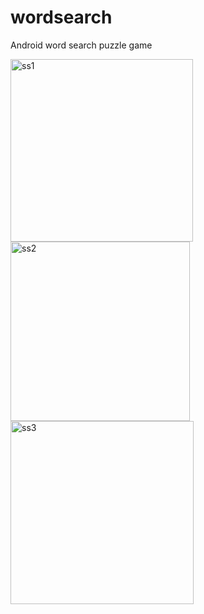 # wordsearch
Android word search puzzle game


<img width="292" alt="ss1" src="https://user-images.githubusercontent.com/37602670/72728309-eb9bf100-3b41-11ea-8701-f83c38e1aa30.png">
<img width="287" alt="ss2" src="https://user-images.githubusercontent.com/37602670/72728305-eb9bf100-3b41-11ea-9ccf-9ca5cf7d3ad6.png">
<img width="293" alt="ss3" src="https://user-images.githubusercontent.com/37602670/72728304-eb035a80-3b41-11ea-850a-05517209e83d.png">



